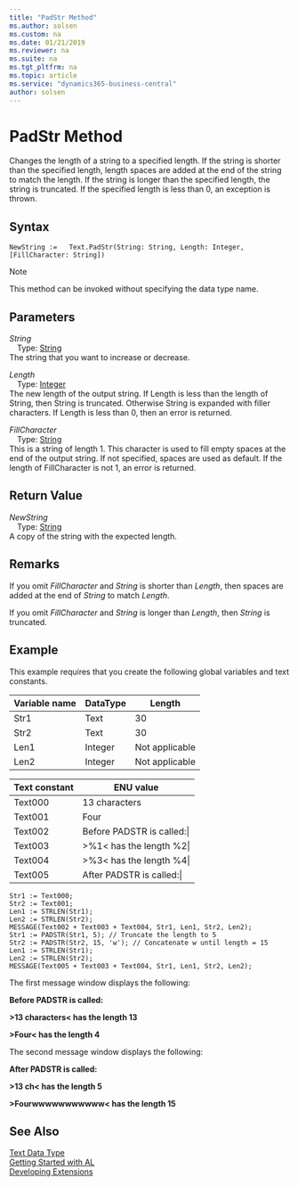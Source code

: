 ```yaml
---
title: "PadStr Method"
ms.author: solsen
ms.custom: na
ms.date: 01/21/2019
ms.reviewer: na
ms.suite: na
ms.tgt_pltfrm: na
ms.topic: article
ms.service: "dynamics365-business-central"
author: solsen
---
```

[//]: # (START>DO_NOT_EDIT)
[//]: # (IMPORTANT:Do not edit any of the content between here and the END>DO_NOT_EDIT.)
[//]: # (Any modifications should be made in the .xml files in the ModernDev repo.)
# PadStr Method
Changes the length of a string to a specified length. If the string is shorter than the specified length, length spaces are added at the end of the string to match the length. If the string is longer than the specified length, the string is truncated. If the specified length is less than 0, an exception is thrown.

## Syntax
```
NewString :=   Text.PadStr(String: String, Length: Integer, [FillCharacter: String])
```
> [!NOTE]  
> This method can be invoked without specifying the data type name.  
## Parameters
*String*  
&emsp;Type: [String](../string/string-data-type.md)  
The string that you want to increase or decrease.
        
*Length*  
&emsp;Type: [Integer](../integer/integer-data-type.md)  
The new length of the output string. If Length is less than the length of String, then String is truncated. Otherwise String is expanded with filler characters. If Length is less than 0, then an error is returned.
        
*FillCharacter*  
&emsp;Type: [String](../string/string-data-type.md)  
This is a string of length 1. This character is used to fill empty spaces at the end of the output string. If not specified, spaces are used as default. If the length of FillCharacter is not 1, an error is returned.  


## Return Value
*NewString*  
&emsp;Type: [String](../string/string-data-type.md)  
A copy of the string with the expected length.  


[//]: # (IMPORTANT: END>DO_NOT_EDIT)

## Remarks  
 If you omit *FillCharacter* and *String* is shorter than *Length*, then spaces are added at the end of *String* to match *Length*.  
  
 If you omit *FillCharacter* and *String* is longer than *Length*, then *String* is truncated.  
  
## Example  
 This example requires that you create the following global variables and text constants.  
  
|Variable name|DataType|Length|  
|-------------------|--------------|------------|  
|Str1|Text|30|  
|Str2|Text|30|  
|Len1|Integer|Not applicable|  
|Len2|Integer|Not applicable|  
  
|Text constant|ENU value|  
|-------------------|---------------|  
|Text000|13 characters|  
|Text001|Four|  
|Text002|Before PADSTR is called:\\|  
|Text003|>%1\< has the length %2\\|  
|Text004|>%3\< has the length %4\\|  
|Text005|After PADSTR is called:\\|  
  
```  
Str1 := Text000;  
Str2 := Text001;  
Len1 := STRLEN(Str1);  
Len2 := STRLEN(Str2);  
MESSAGE(Text002 + Text003 + Text004, Str1, Len1, Str2, Len2);  
Str1 := PADSTR(Str1, 5); // Truncate the length to 5  
Str2 := PADSTR(Str2, 15, 'w'); // Concatenate w until length = 15  
Len1 := STRLEN(Str1);  
Len2 := STRLEN(Str2);  
MESSAGE(Text005 + Text003 + Text004, Str1, Len1, Str2, Len2);  
```  
  
 The first message window displays the following:  
  
 **Before PADSTR is called:**  
  
 **>13 characters\< has the length 13**  
  
 **>Four\< has the length 4**  
  
 The second message window displays the following:  
  
 **After PADSTR is called:**  
  
 **>13 ch\< has the length 5**  
  
 **>Fourwwwwwwwwwww\< has the length 15**  

## See Also
[Text Data Type](text-data-type.md)  
[Getting Started with AL](../../devenv-get-started.md)  
[Developing Extensions](../../devenv-dev-overview.md)